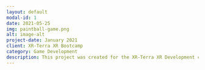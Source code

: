 ```yaml
---
layout: default
modal-id: 1
date: 2021-05-25
img: paintball-game.png
alt: image-alt
project-date: January 2021
client: XR-Terra XR Bootcamp
category: Game Development
description: This project was created for the XR-Terra XR Development coding bootcamp. The instructions were to create a first player game that shoots "paintball's that splatter when they come into content with other game objects (players, walls, floors, etc)
---
```

